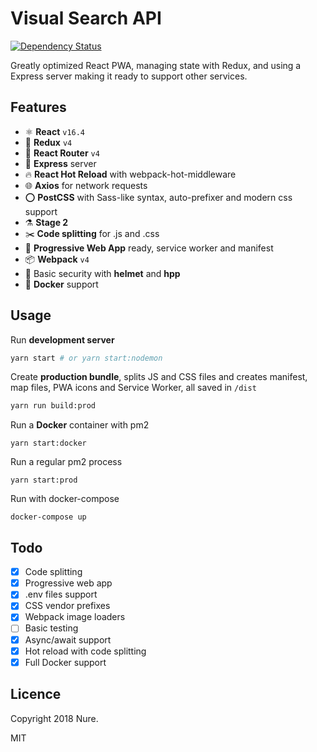# Visual Search API

[![Dependency Status][daviddm-img]][daviddm-url]

Greatly optimized React PWA, managing state with Redux, and using a Express server making it ready to support other services.

## Features

- ⚛️ **React** `v16.4`
- 💜 **Redux** `v4`
- 🔄 **React Router** `v4`
- 💠 **Express** server
- 🔥 **React Hot Reload** with webpack-hot-middleware
- 🌐 **Axios** for network requests
- ⭕️ **PostCSS** with Sass-like syntax, auto-prefixer and modern css support
- ⚗️ **Stage 2**
- ✂️ **Code splitting** for .js and .css
- 📱 **Progressive Web App** ready, service worker and manifest
- 📦 **Webpack** `v4`
- 👮 Basic security with **helmet** and **hpp**
- 🐳 **Docker** support

## Usage

Run **development server**

```bash
yarn start # or yarn start:nodemon
```

Create **production bundle**, splits JS and CSS files and creates manifest, map files, PWA icons and Service Worker, all saved in `/dist`

```bash
yarn run build:prod
```

Run a **Docker** container with pm2

```curl
yarn start:docker
```

Run a regular pm2 process

```curl
yarn start:prod
```

Run with docker-compose

```curl
docker-compose up
```

## Todo

- [x] Code splitting
- [x] Progressive web app
- [x] .env files support
- [x] CSS vendor prefixes
- [x] Webpack image loaders
- [ ] Basic testing
- [x] Async/await support
- [x] Hot reload with code splitting
- [x] Full Docker support

## Licence

Copyright 2018 Nure.

MIT

[daviddm-img]: https://david-dm.org/nuremx/react-boilerplate.svg
[daviddm-url]: https://david-dm.org/nuremx/react-boilerplate
